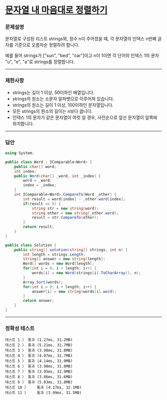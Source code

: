 # <a href="https://school.programmers.co.kr/learn/courses/30/lessons/12915">문자열 내 마음대로 정렬하기</a>

### 문제설명

문자열로 구성된 리스트 strings와, 정수 n이 주어졌을 때, 각 문자열의 인덱스 n번째 글자를 기준으로 오름차순 정렬하려 합니다. 

예를 들어 strings가 ["sun", "bed", "car"]이고 n이 1이면 각 단어의 인덱스 1의 문자 "u", "e", "a"로 strings를 정렬합니다.

***

### 제한사항

 - strings는 길이 1 이상, 50이하인 배열입니다.
 - strings의 원소는 소문자 알파벳으로 이루어져 있습니다.
 - strings의 원소는 길이 1 이상, 100이하인 문자열입니다.
 - 모든 strings의 원소의 길이는 n보다 큽니다.
 - 인덱스 1의 문자가 같은 문자열이 여럿 일 경우, 사전순으로 앞선 문자열이 앞쪽에 위치합니다.

***

### 답안
``` csharp
using System;

public class Word : IComparable<Word> {
    public char[] word;
    int index;
    public Word(char[] _word, int _index) {
        word = _word;
        index = _index;
    }
    int IComparable<Word>.CompareTo(Word _other) {
        int result = word[index] - _other.word[index];
        if(result == 0) {
            string str = new string(word);
            string other = new string(_other.word);
            result = str.CompareTo(other);
        }
        return result;
    }
}

public class Solution {
    public string[] solution(string[] strings, int n) {
        int length = strings.Length;
        string[] answer = new string[length];
        Word[] words = new Word[length];
        for(int i = 0; i < length; i++) {
            words[i] = new Word(strings[i].ToCharArray(), n);
        }
        Array.Sort(words);
        for(int i = 0; i < length; i++) {
            answer[i] = new string(words[i].word);
        }
        return answer;
    }
}
```

***

### 정확성 테스트
```
테스트 1 〉	통과 (1.27ms, 31.2MB)
테스트 2 〉	통과 (5.21ms, 31.7MB)
테스트 3 〉	통과 (3.98ms, 31.8MB)
테스트 4 〉	통과 (4.07ms, 31.7MB)
테스트 5 〉	통과 (4.14ms, 31.9MB)
테스트 6 〉	통과 (3.98ms, 31.8MB)
테스트 7 〉	통과 (3.95ms, 31.9MB)
테스트 8 〉	통과 (3.86ms, 31.6MB)
테스트 9 〉	통과 (5.03ms, 31.8MB)
테스트 10 〉	통과 (4.17ms, 32.1MB)
테스트 11 〉	통과 (3.99ms, 31.5MB)
```